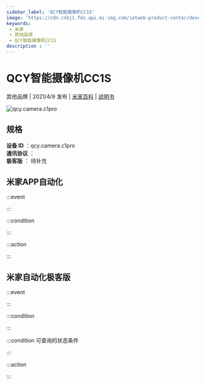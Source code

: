 ```yaml
---
sidebar_label: 'QCY智能摄像机CC1S'
image: 'https://cdn.cnbj1.fds.api.mi-img.com/iotweb-product-center/developer_1628596283755fRuX8gDu.png?GalaxyAccessKeyId=AKVGLQWBOVIRQ3XLEW&Expires=9223372036854775807&Signature=V9AGXYikmwChOntG2nsddN0DZOY='
keywords: 
 - 米家
 - 其他品牌
 - QCY智能摄像机CC1S
description : ''
---
```

# QCY智能摄像机CC1S

其他品牌 | 2021/4/9 发布 | [米家百科](https://home.mi.com/webapp/content/baike/product/index.html?model=qcy.camera.c1pro) | [说明书](https://home.mi.com/views/introduction.html?model=qcy.camera.c1pro&region=cn)

![qcy.camera.c1pro](https://cdn.cnbj1.fds.api.mi-img.com/iotweb-product-center/developer_1628596283755fRuX8gDu.png?GalaxyAccessKeyId=AKVGLQWBOVIRQ3XLEW&Expires=9223372036854775807&Signature=V9AGXYikmwChOntG2nsddN0DZOY=)

## 规格  
> 
**设备 ID** ：qcy.camera.c1pro  
**通讯协议** ：  
**极客版**  ： 待补充 


## 米家APP自动化  

:::event  

:::

:::condition  

:::

:::action   

:::

## 米家自动化极客版  

:::event  

:::

:::condition  

:::

:::condition 可查询的状态条件  

:::

:::action  

:::

        

